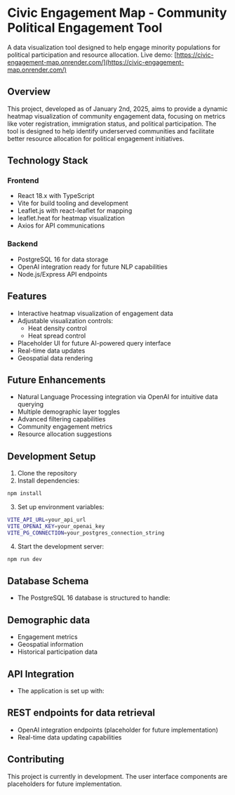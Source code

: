 # Civic Engagement Map - Community Political Engagement Tool

A data visualization tool designed to help engage minority populations for political participation and resource allocation. Live demo: [https://civic-engagement-map.onrender.com/](https://civic-engagement-map.onrender.com/)

## Overview

This project, developed as of January 2nd, 2025, aims to provide a dynamic heatmap visualization of community engagement data, focusing on metrics like voter registration, immigration status, and political participation. The tool is designed to help identify underserved communities and facilitate better resource allocation for political engagement initiatives.

## Technology Stack

### Frontend
- React 18.x with TypeScript
- Vite for build tooling and development
- Leaflet.js with react-leaflet for mapping
- leaflet.heat for heatmap visualization
- Axios for API communications

### Backend
- PostgreSQL 16 for data storage
- OpenAI integration ready for future NLP capabilities
- Node.js/Express API endpoints

## Features

- Interactive heatmap visualization of engagement data
- Adjustable visualization controls:
  - Heat density control
  - Heat spread control
- Placeholder UI for future AI-powered query interface
- Real-time data updates
- Geospatial data rendering

## Future Enhancements

- Natural Language Processing integration via OpenAI for intuitive data querying
- Multiple demographic layer toggles
- Advanced filtering capabilities
- Community engagement metrics
- Resource allocation suggestions

## Development Setup

1. Clone the repository
2. Install dependencies:
```bash
npm install
```
3. Set up environment variables:
```bash
VITE_API_URL=your_api_url
VITE_OPENAI_KEY=your_openai_key
VITE_PG_CONNECTION=your_postgres_connection_string
```
4. Start the development server:
```bash
npm run dev
```
## Database Schema
- The PostgreSQL 16 database is structured to handle:

## Demographic data
- Engagement metrics
- Geospatial information
- Historical participation data

## API Integration
- The application is set up with:

## REST endpoints for data retrieval
- OpenAI integration endpoints (placeholder for future implementation)
- Real-time data updating capabilities

## Contributing
This project is currently in development. The user interface components are placeholders for future implementation. 